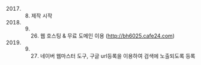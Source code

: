 2017. 08. 제작 시작

2017. 09. 26. 웹 호스팅 & 무료 도메인 이용 (http://bh6025.cafe24.com)

2017. 09. 27. 네이버 웹마스터 도구, 구글 url등록을 이용하여 검색에 노출되도록 등록
